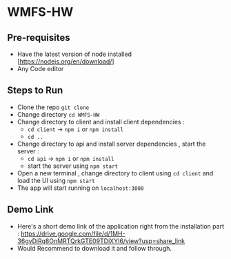 # WMFS-HW

## Pre-requisites
- Have the latest version of node installed [https://nodejs.org/en/download/]
- Any Code editor

## Steps to Run
- Clone the repo `git clone`
- Change directory `cd WMFS-HW`
- Change directory to client and install client dependencies :
  - `cd client` -> `npm i` or `npm install`
  - `cd ..`
- Change directory to api and install server dependencies , start the server :
  - `cd api` -> `npm i` or `npm install`
  -  start the server using `npm start`
- Open a new terminal , change directory to client using `cd client` and load the UI using `npm start`
- The app will start running on `localhost:3000`

## Demo Link 
- Here's a short demo link of the application right from the installation part : https://drive.google.com/file/d/1MH-36gvDiRq8OnMRTQrkGTE09TDiXYI6/view?usp=share_link
- Would Recommend to download it and follow through.
  
